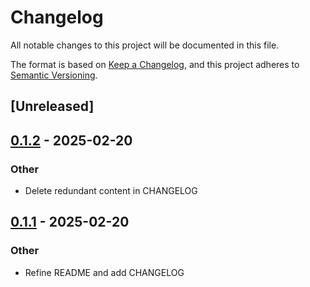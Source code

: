 # Changelog

All notable changes to this project will be documented in this file.

The format is based on [Keep a Changelog](https://keepachangelog.com/en/1.0.0/),
and this project adheres to [Semantic Versioning](https://semver.org/spec/v2.0.0.html).

## [Unreleased]

## [0.1.2](https://github.com/AllenDang/volcengine-rs/compare/v0.1.1...v0.1.2) - 2025-02-20

### Other

- Delete redundant content in CHANGELOG

## [0.1.1](https://github.com/AllenDang/volcengine-rs/compare/v0.1.0...v0.1.1) - 2025-02-20

### Other

- Refine README and add CHANGELOG
